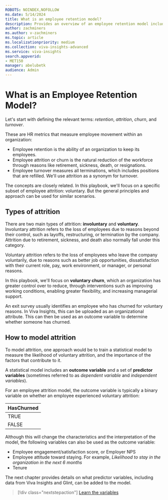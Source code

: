 ```yaml
---
ROBOTS: NOINDEX,NOFOLLOW
ms.date: 5/14/2024
title: What is an employee retention model?
description: Provides an overview of an employee retention model including terminology like attrition and turnover model.
author: zachminers
ms.author: v-zachminers
ms.topic: article
ms.localizationpriority: medium 
ms.collection: viva-insights-advanced 
ms.service: viva-insights
search.appverid: 
- MET150 
manager: abelubetk
audience: Admin
---
```


# What is an Employee Retention Model?

Let's start with defining the relevant terms: *retention*, *attrition*, *churn*, and *turnover*.

These are HR metrics that measure employee movement within an organization:

- Employee retention is the ability of an organization to keep its employees.
- Employee attrition or churn is the natural reduction of the workforce through reasons like retirement, sickness, death, or resignations.
- Employee turnover measures all terminations, which includes positions that are refilled. We'll use attrition as a synonym for turnover.

The concepts are closely related. In this playbook, we'll focus on a specific subset of employee attrition: voluntary. But the general principles and approach can be used for similar scenarios.

## Types of attrition

There are two main types of attrition: **involuntary** and **voluntary**. Involuntary attrition refers to the loss of employees due to reasons beyond their control, such as layoffs, restructuring, or termination by the company. Attrition due to retirement, sickness, and death also normally fall under this category.

Voluntary attrition refers to the loss of employees who leave the company voluntarily, due to reasons such as better job opportunities, dissatisfaction with their current role, pay, work environment, or manager, or personal reasons.

In this playbook, we'll focus on **voluntary churn**, which an organization has greater control over to reduce, through interventions such as improving working conditions, enabling greater flexibility, and increasing managerial support.

An exit survey usually identifies an employee who has churned for voluntary reasons. In Viva Insights, this can be uploaded as an organizational attribute. This can then be used as an outcome variable to determine whether someone has churned.

## How to model attrition

To model attrition, one approach would be to train a statistical model to measure the likelihood of voluntary attrition, and the importance of the factors that contribute to it.

A statistical model includes an **outcome variable** and a set of **predictor variables** (sometimes referred to as *dependent variable* and *independent variables*).

For an employee attrition model, the outcome variable is typically a binary variable on whether an employee experienced voluntary attrition:

| HasChurned |
| ---------- |
| TRUE |
| FALSE |

Although this will change the characteristics and the interpretation of the model, the following variables can also be used as the outcome variable:

- Employee engagement/satisfaction score, or Employer NPS
- Employee attitude toward staying. For example, *Likelihood to stay in the organization in the next 6 months*
- Tenure

The next chapter provides details on what predictor variables, including data from Viva Insights and Glint, can be added to the model.

> [!div class="nextstepaction"]
> [Learn the variables](employee-retention-metrics-queries.md)
